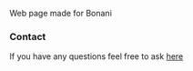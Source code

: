Web page made for Bonani

### Contact

If you have any questions feel free to ask [here](https://www.weblifesupport.com/)
